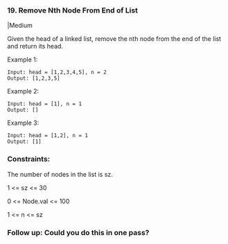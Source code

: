 ### 19. Remove Nth Node From End of List
|Medium

Given the head of a linked list, remove the nth node from the end of the list and return its head.

 

Example 1:

```
Input: head = [1,2,3,4,5], n = 2
Output: [1,2,3,5]
```
Example 2:
```
Input: head = [1], n = 1
Output: []
```
Example 3:
```
Input: head = [1,2], n = 1
Output: [1]
```

### Constraints:

The number of nodes in the list is sz.

1 <= sz <= 30

0 <= Node.val <= 100

1 <= n <= sz
 

### Follow up: Could you do this in one pass?